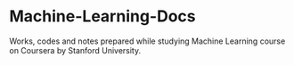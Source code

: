 # Machine-Learning-Docs
Works, codes and notes prepared while studying Machine Learning course on Coursera by Stanford University. 
